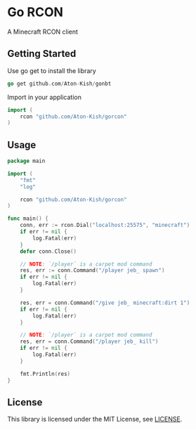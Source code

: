 # Go RCON

A Minecraft RCON client

## Getting Started

Use go get to install the library

```go
go get github.com/Aton-Kish/gonbt
```

Import in your application

```go
import (
	rcon "github.com/Aton-Kish/gorcon"
)
```

## Usage

```go
package main

import (
	"fmt"
	"log"

	rcon "github.com/Aton-Kish/gorcon"
)

func main() {
	conn, err := rcon.Dial("localhost:25575", "minecraft")
	if err != nil {
		log.Fatal(err)
	}
	defer conn.Close()

	// NOTE: `/player` is a carpet mod command
	res, err := conn.Command("/player jeb_ spawn")
	if err != nil {
		log.Fatal(err)
	}

	res, err = conn.Command("/give jeb_ minecraft:dirt 1")
	if err != nil {
		log.Fatal(err)
	}

	// NOTE: `/player` is a carpet mod command
	res, err = conn.Command("/player jeb_ kill")
	if err != nil {
		log.Fatal(err)
	}

	fmt.Println(res)
}
```

## License

This library is licensed under the MIT License, see [LICENSE](./LICENSE).

